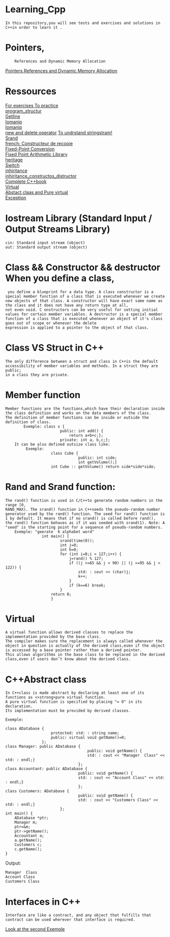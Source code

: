 # Learning_Cpp 
    In this repository,you will see tests and exercises and solutions in C++in order to learn it .
# Pointers,
        References and Dynamic Memory Allocation 
<a href="https://www3.ntu.edu.sg/home/ehchua/programming/cpp/cp4_PointerReference.html">Pointers,References and Dynamic Memory Allocation</a>
# Ressources
 <a href="http://www.exelib.net/">For exercises To practice</a><br><a href="https://www.cplusplus.com/doc/tutorial/program_structure/">program_structur</a><br><a href="https://www.geeksforgeeks.org/getline-string-c/">Getline</a><br>
 <a href="http://www.cplusplus.com/reference/iomanip/">Iomanip</a><br><a href="https://www.javatpoint.com/cpp-object-and-class">Iomanip</a><br><a href="https://www.geeksforgeeks.org/new-and-delete-operators-in-cpp-for-dynamic-memory/">new and delete operator</a>
 <a href="https://www.softwaretestinghelp.com/stringstream-class-in-cpp/">To undrstand stringstram!</a><br><a href="https://www.programiz.com/cpp-programming/library-function/cstdlib/srand/">Srand</a><br>
 <a href="https://www.iro.umontreal.ca/~pift1166/cours/ift1166/communs/Cours/2P/C14-1166.pdf">french: Constructeur de recopie</a><br><a href="https://embeddedartistry.com/blog/2018/07/12/simple-fixed-point-conversion-in-c/">Fixed-Point Conversion </a>
 <br><a href="https://embeddedartistry.com/blog/2017/08/25/c11-fixed-point-arithmetic-library/">Fixed Point Arithmetic Library</a><br><a href="https://mrproof.blogspot.com/2011/10/cours-de-c-heritage-et-polymorphisme.html">heritage</a>
 <br><a href="https://www.w3schools.com/cpp/cpp_switch.asp">Switch</a><br><a href="https://www.programiz.com/cpp-programming/inheritance">inhiritance</a><br>
 <a href="https://blog.miyozinc.com/core-tutorials/cpp/constructor-destructor-inheritance/#:~:text=Base%20class%20constructors%20are%20called,the%20base%20is%20called%20next.">inhiritance_constructos_distructor</a><br>
 <a href="https://studylibfr.com/doc/10026565/c--">Complete C++book</a><br><a href="https://isocpp.org/wiki/faq/virtual-functions#:~:text=A%20virtual%20function%20allows%20derived,rather%20than%20a%20derived%20pointer.">Virtual</a><br>
 <a href="https://www.youtube.com/watch?v=SvesRBYu65k">Abstact claas and Pure virtual</a><br>
 <a href="https://github.com/zainabdnaya/Learning_Cpp.git">Exception</a><br>
 
 # Iostream Library (Standard Input / Output Streams Library) 
    cin: Standard input stream (object) 
    out: Standard output stream (object) 
# Class && Constructor && destructor When you define a class,

     you define a blueprint for a data type. A class constructor is a special member function of a class that is executed whenever we create new objects of that class. A constructor will have exact same name as the class and it does not have any return type at all,
    not even void. C onstructors can be very useful for setting initial values for certain member variables. A destructor is a special member function of a class that is executed whenever an object of it's class goes out of scope or whenever the delete 
    expression is applied to a pointer to the object of that class.
  # Class VS Struct in C++
    The only difference between a struct and class in C++is the default accessibility of member variables and methods. In a struct they are public;
    in a class they are private. 
# Member function 
    Member functions are the functions,which have their declaration inside the class definition and works on the data members of the class.
    The definition of member functions can be inside or outside the definition of class. 
            Exemple: class x {
                            public: int add() {
                                return a+b+c;};
                            private: int a, b,c;};
        It can be also defined outsize class like:
             Exemple: 
                        class Cube {
                                    public: int side;
                                    int getVolume();}
                        int Cube :: getVolume() return side*side*side;

# Rand and Srand function: 

    The rand() function is used in C/C++to generate random numbers in the range [0,
    RAND_MAX). The srand() function in C++seeds the pseudo-random number generator used by the rand() function. The seed for rand() function is 1 by default. It means that if no srand() is called before rand(),
    the rand() function behaves as if it was seeded with srand(1). Note: A "seed" is the starting point for a sequence of pseudo-random numbers. 
        Exemple: "geerate  6 alphabet word" 
                    int main() {
                            srand(time(0));
                            int j=0;
                            int k=0;
                            for (int i=0;i < 127;i++) {
                                j=rand() % 127;
                                if ((j >=65 && j < 90) || (j >=95 && j < 122)) {
                                    std: : cout << (char)j;
                                    k++;
                                }
                                if (k==6) break;
                            }
                        return 0;
                        }

# Virtual 
    A virtual function allows derived classes to replace the implementation provided by the base class. 
    The compiler makes sure the replacement is always called whenever the object in question is actually of the derived class,even if the object is accessed by a base pointer rather than a derived pointer. 
    This allows algorithms in the base class to be replaced in the derived class,even if users don’t know about the derived class. 



# C++Abstract class 

    In C++class is made abstract by declaring at least one of its functions as <>strong>pure virtual function. 
    A pure virtual function is specified by placing "= 0" in its declaration. 
    Its implementation must be provided by derived classes. 
    
    Exemple: 
    
    class ADatabase {
                        protected: std: : string name;
                        public: virtual void getName()=0;
                    };
    class Manager: public ADatabase {
                                        public: void getName() {
                                        std: : cout << "Manager  Class" << std: : endl;}
                                    };
    class Accountant: public ADatabase {
                                    public: void getName() {
                                    std: : cout << "Account Class" << std: : endl;}
                                    };
    class Customers: ADatabase {
                                    public: void getName() {
                                    std: : cout << "Customers Class" << std: : endl;}
                            };
    int main() {
        ADatabase *ptr;
        Manager m;
        ptr=&m;
        ptr->getName();
        Accountant a;
        a.getName();
        Customers c;
        c.getName();
    }
Output:

    Manager  Class
    Account Class
    Customers Class
# Interfaces in C++
    Interface are like a contract, and any object that fulfills that contract can be used wherever that interface is required.
<a href="https://stackoverflow.com/questions/1216750/how-can-i-simulate-interfaces-in-c">Look at the second Exemple</a>
